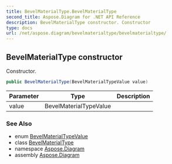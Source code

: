 ```yaml
---
title: BevelMaterialType.BevelMaterialType
second_title: Aspose.Diagram for .NET API Reference
description: BevelMaterialType constructor. Constructor
type: docs
url: /net/aspose.diagram/bevelmaterialtype/bevelmaterialtype/
---
```

## BevelMaterialType constructor

Constructor.

```csharp
public BevelMaterialType(BevelMaterialTypeValue value)
```

| Parameter | Type | Description |
| --- | --- | --- |
| value | BevelMaterialTypeValue |  |

### See Also

* enum [BevelMaterialTypeValue](../../bevelmaterialtypevalue/)
* class [BevelMaterialType](../)
* namespace [Aspose.Diagram](../../bevelmaterialtype/)
* assembly [Aspose.Diagram](../../../)


